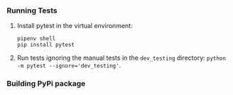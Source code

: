 ### Running Tests

1. Install pytest in the virtual environment:
   ```
   pipenv shell
   pip install pytest
   ```
1. Run tests ignoring the manual tests in the `dev_testing` directory:
   `python -m pytest --ignore='dev_testing'`.
   
### Building PyPi package


